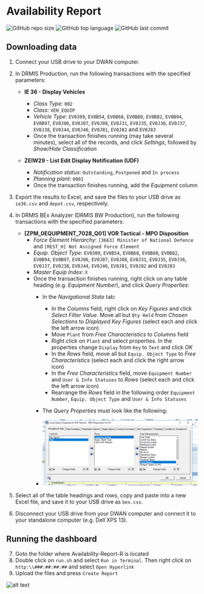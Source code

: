 # Availability Report

![GitHub repo size](https://img.shields.io/github/repo-size/farrierworks/Availability-Report-R)
![GitHub top language](https://img.shields.io/github/languages/top/farrierworks/Availability-Report-R)
![GitHub last commit](https://img.shields.io/github/last-commit/farrierworks/Availability-Report-R)

## Downloading data

1. Connect your USB drive to your DWAN computer.

2. In DRMIS Production, run the following transactions with the specified parameters:

    * **IE 36 - Display Vehicles**
        * _Class Type_: `002`
        * _Class_: `VEH_EQUIP`
        * _Vehicle Type_: `EV0309`, `EV0B54`, `EV0B68`, `EV0B80`, `EV0B82`, `EV0B94`, `EV0B97`, `EV0J06`, `EV0J07`, `EV0J08`, `EV0J31`, `EV0J35`, `EV0J36`, `EV0J37`, `EV0J38`, `EV0J44`, `EV0J46`, `EV0J81`, `EV0J82` and `EV0J83`
        * Once the transaction finishes running (may take several minutes), select all of the records, and click _Settings_, followed by _Show/Hide Classification_

    * **ZEIW29 - List Edit Display Notification (UDF)**
        * _Notification status_: `Outstanding`, `Postponed` and `In process`
        * _Planning plant_: `0001`
        * Once the transaction finishes running, add the _Equipment_ column
 
3. Export the results to Excel, and save the files to your USB drive as `ie36.csv` and `depot.csv`, respectively.

4. In DRMIS BEx Analyzer (DRMIS BW Production), run the following transactions with the specified parameters:
 
    * **[ZPM_0EQUIPMENT_7028_Q01] VOR Tactical - MPO Disposition**
        * _Force Element Hierarchy_: `[3663] Minister of National Defence` and `[REST_H] Not Assigned Force Element`
        * _Equip. Object Type_: `EV0309`, `EV0B54`, `EV0B68`, `EV0B80`, `EV0B82`, `EV0B94`, `EV0B97`, `EV0J06`, `EV0J07`, `EV0J08`, `EV0J31`, `EV0J35`, `EV0J36`, `EV0J37`, `EV0J38`, `EV0J44`, `EV0J46`, `EV0J81`, `EV0J82` and `EV0J83`
        * _Master Equip Index_: `X`
        * Once the transaction finishes running, right click on any table heading (e.g. _Equipment Number_), and click _Query Properties_:
            * In the _Navigational State_ tab:
                * In the _Columns_ field, right click on _Key Figures_ and click _Select Filter Value_. Move all but `Qty Held` from _Chosen Selections_ to _Displayed Key Figures_ (select each and click the left arrow icon)
                * Move `Plant` from _Free Characteristics_ to _Columns_ field
                * Right click on `Plant` and select properties. In the properties change `Display` from `Key` to `Text` and click _OK_
                * In the _Rows_ field, move all but `Equip. Object Type` to _Free Characteristics_ (select each and click the right arrow icon)
                * In the _Free Characteristics_ field, move `Equipment Number` and `User & Info Statuses` to _Rows_ (select each and click the left arrow icon)
                * Rearrange the _Rows_ field in the following order `Equipment Number`, `Equip. Object Type` and `User & Info Statuses`
            * The _Query Properties_ must look like the following:
            
            * ![alt text](https://github.com/Boniface316/Availability-Report-R/blob/plant_feature/img/query-prop.PNG?raw=true)

5. Select all of the table headings and rows, copy and paste into a new Excel file, and save it to your USB drive as `bex.csv`.

6. Disconnect your USB drive from your DWAN computer and connect it to your standalone computer (e.g. Dell XPS 13).

## Running the dashboard
7. Goto the folder where Availability-Report-R is located
8. Double click on `run.sh` and select `Run in Terminal`. Then right click on `http:\\###:##:##:##` and select `Open Hyperlink`
9. Upload the files and press `Create Report`

![alt text](https://github.com/Boniface316/Availability-Report-R/blob/plant_feature/img/runreport.gif?raw=true)
